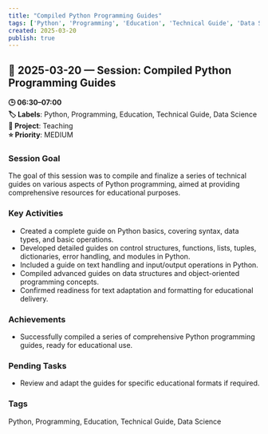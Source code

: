 ```yaml
---
title: "Compiled Python Programming Guides"
tags: ['Python', 'Programming', 'Education', 'Technical Guide', 'Data Science']
created: 2025-03-20
publish: true
---
```


## 📅 2025-03-20 — Session: Compiled Python Programming Guides

**🕒 06:30–07:00**  
**🏷️ Labels**: Python, Programming, Education, Technical Guide, Data Science  
**📂 Project**: Teaching  
**⭐ Priority**: MEDIUM  


### Session Goal
The goal of this session was to compile and finalize a series of technical guides on various aspects of Python programming, aimed at providing comprehensive resources for educational purposes.

### Key Activities
- Created a complete guide on Python basics, covering syntax, data types, and basic operations.
- Developed detailed guides on control structures, functions, lists, tuples, dictionaries, error handling, and modules in Python.
- Included a guide on text handling and input/output operations in Python.
- Compiled advanced guides on data structures and object-oriented programming concepts.
- Confirmed readiness for text adaptation and formatting for educational delivery.

### Achievements
- Successfully compiled a series of comprehensive Python programming guides, ready for educational use.

### Pending Tasks
- Review and adapt the guides for specific educational formats if required.

### Tags
Python, Programming, Education, Technical Guide, Data Science
